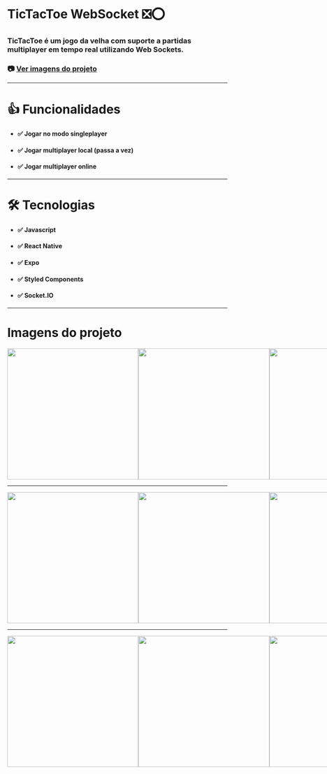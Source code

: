# TicTacToe WebSocket ❎⭕
### TicTacToe é um jogo da velha com suporte a partidas multiplayer em tempo real utilizando Web Sockets.

### 📷 [Ver imagens do projeto](#imagens-do-projeto)
---------------------
# 👍 Funcionalidades
* #### ✅ Jogar no modo singleplayer
* #### ✅ Jogar multiplayer local (passa a vez)
* #### ✅ Jogar multiplayer online 
---------------------
# 🛠️ Tecnologias
* #### ✅ Javascript
* #### ✅ React Native
* #### ✅ Expo
* #### ✅ Styled Components
* #### ✅ Socket.IO 
---------------------
# Imagens do projeto

<div style="display:flex">
  <image src="./src/assets/examples/menu.png" width=300 />
  <image src="./src/assets/examples/online.png" width=300 />
  <image src="./src/assets/examples/_online.png" width=300 />
</div>

*************************

<div style="display:flex">
  <image src="./src/assets/examples/singleplayer.png" width=300 />
  <image src="./src/assets/examples/winner2.png" width=300 />
  <image src="./src/assets/examples/winner.png" width=300 />
</div>

*************************

<div style="display:flex">
  <image src="./src/assets/examples/loser.png" width=300 />
  <image src="./src/assets/examples/draw.png" width=300 />
  <image src="./src/assets/examples/connection_lost.png" width=300 />
</div>
